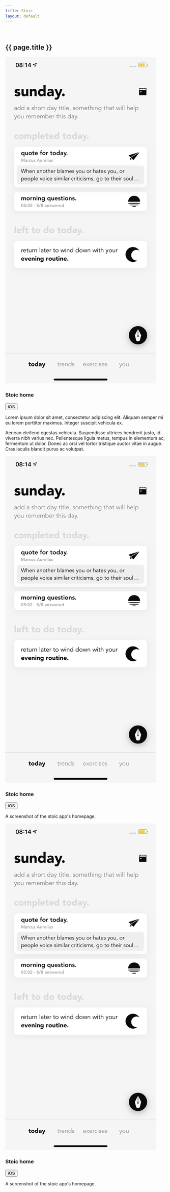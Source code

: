 ```yaml
---
title: Stoic
layout: default
---
```


 <div class="title">
     <img src="img/patterns/pattern_1/" alt="" class="icon">
      <h2 class="showcase_title"> {{ page.title }}</h2>
 </div>
<div class="overlay"></div> 
<div class="showcase_images">
    <div class="pattern">
        <img src="img/patterns/pattern_1/1.png" alt="Screenshot of the stoic app's homepage.">
        <div class="pattern_text">
            <h3 class="a">Stoic home</h3>
            <div class="tags">
                <button class="small-tag">iOS</button>
            </div>
            <div class="pattern_overlay"></div>
            <p>Lorem ipsum dolor sit amet, consectetur adipiscing elit. Aliquam semper mi eu lorem porttitor maximus. Integer suscipit vehicula ex.</p>
            <p>Aenean eleifend egestas vehicula. Suspendisse ultrices hendrerit justo, id viverra nibh varius nec. Pellentesque ligula metus, tempus in elementum ac, fermentum ut dolor. Donec ac orci vel tortor tristique auctor vitae in augue. Cras iaculis blandit purus ac volutpat.</p>
        </div>
    </div>
    <div class="pattern">
        <img src="img/patterns/pattern_1/1.png" alt="Screenshot of the stoic app's homepage.">
        <div class="pattern_text">
            <h3 class="a">Stoic home</h3>
            <div class="tags">
                <button class="small-tag">iOS</button>
            </div>
            <div class="pattern_overlay"></div>
            <p>A screenshot of the stoic app's homepage.</p>
        </div>
    </div>
    <div class="pattern">
        <img src="img/patterns/pattern_1/1.png" alt="Screenshot of the stoic app's homepage.">
        <div class="pattern_text">
            <h3 class="a">Stoic home</h3>
            <div class="tags">
                <button class="small-tag">iOS</button>
            </div>
            <div class="pattern_overlay"></div>
            <p>A screenshot of the stoic app's homepage.</p>
        </div>
    </div>
</div>
            
       


